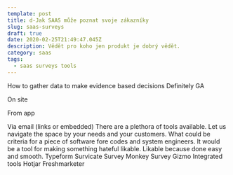 ```yaml
---
template: post
title: d-Jak SAAS může poznat svoje zákazníky
slug: saas-surveys
draft: true
date: 2020-02-25T21:49:47.045Z
description: Vědět pro koho jen produkt je dobrý vědět.
category: saas
tags:
  - saas surveys tools
---
```

How to gather data to make evidence based decisions
Definitely GA

On site

From app

Via email (links or embedded)
There are a plethora of tools available. Let us navigate the space by your needs and your customers. What could be criteria for a piece of software fore codes and system engineers. It would be a tool for making something hateful likable. Likable because done easy and smooth.
Typeform
Survicate
Survey Monkey
Survey Gizmo
Integrated tools
Hotjar
Freshmarketer
